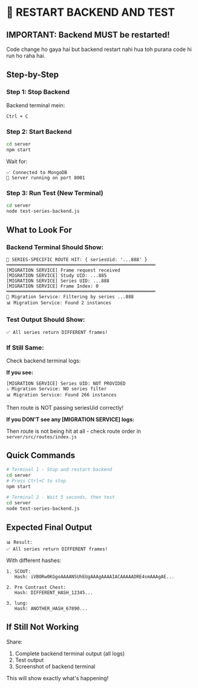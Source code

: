 # 🔄 RESTART BACKEND AND TEST

## IMPORTANT: Backend MUST be restarted!

Code change ho gaya hai but backend restart nahi hua toh purana code hi run ho raha hai.

## Step-by-Step

### Step 1: Stop Backend
Backend terminal mein:
```
Ctrl + C
```

### Step 2: Start Backend
```bash
cd server
npm start
```

Wait for:
```
✅ Connected to MongoDB
🚀 Server running on port 8001
```

### Step 3: Run Test (New Terminal)
```bash
cd server
node test-series-backend.js
```

## What to Look For

### Backend Terminal Should Show:
```
🎯 SERIES-SPECIFIC ROUTE HIT: { seriesUid: '...888' }
═══════════════════════════════════════════════════════
[MIGRATION SERVICE] Frame request received
[MIGRATION SERVICE] Study UID: ...885
[MIGRATION SERVICE] Series UID: ...888
[MIGRATION SERVICE] Frame Index: 0
═══════════════════════════════════════════════════════
🎯 Migration Service: Filtering by series ...888
📊 Migration Service: Found 2 instances
```

### Test Output Should Show:
```
✅ All series return DIFFERENT frames!
```

### If Still Same:

Check backend terminal logs:

**If you see:**
```
[MIGRATION SERVICE] Series UID: NOT PROVIDED
⚠️ Migration Service: NO series filter
📊 Migration Service: Found 266 instances
```

Then route is NOT passing seriesUid correctly!

**If you DON'T see any [MIGRATION SERVICE] logs:**

Then route is not being hit at all - check route order in `server/src/routes/index.js`

## Quick Commands

```bash
# Terminal 1 - Stop and restart backend
cd server
# Press Ctrl+C to stop
npm start

# Terminal 2 - Wait 5 seconds, then test
cd server
node test-series-backend.js
```

## Expected Final Output

```
📊 Result:
✅ All series return DIFFERENT frames!
```

With different hashes:
```
1. SCOUT:
   Hash: iVBORw0KGgoAAAANSUhEUgAAAgAAAAIACAAAAADRE4smAAAgAE...

2. Pre Contrast Chest:
   Hash: DIFFERENT_HASH_12345...

3. lung:
   Hash: ANOTHER_HASH_67890...
```

## If Still Not Working

Share:
1. Complete backend terminal output (all logs)
2. Test output
3. Screenshot of backend terminal

This will show exactly what's happening!
